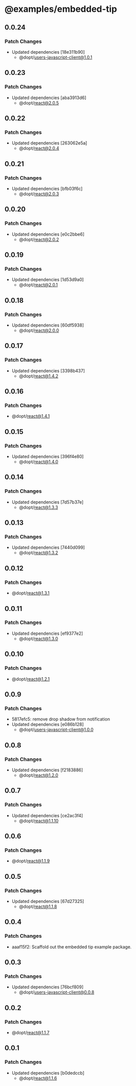 # @examples/embedded-tip

## 0.0.24

### Patch Changes

- Updated dependencies [18e311b90]
  - @dopt/users-javascript-client@1.0.1

## 0.0.23

### Patch Changes

- Updated dependencies [aba3913d6]
  - @dopt/react@2.0.5

## 0.0.22

### Patch Changes

- Updated dependencies [263062e5a]
  - @dopt/react@2.0.4

## 0.0.21

### Patch Changes

- Updated dependencies [bfb03f6c]
  - @dopt/react@2.0.3

## 0.0.20

### Patch Changes

- Updated dependencies [e0c2bbe6]
  - @dopt/react@2.0.2

## 0.0.19

### Patch Changes

- Updated dependencies [1d53d9a0]
  - @dopt/react@2.0.1

## 0.0.18

### Patch Changes

- Updated dependencies [60df5938]
  - @dopt/react@2.0.0

## 0.0.17

### Patch Changes

- Updated dependencies [3398b437]
  - @dopt/react@1.4.2

## 0.0.16

### Patch Changes

- @dopt/react@1.4.1

## 0.0.15

### Patch Changes

- Updated dependencies [396f4e80]
  - @dopt/react@1.4.0

## 0.0.14

### Patch Changes

- Updated dependencies [7d57b37e]
  - @dopt/react@1.3.3

## 0.0.13

### Patch Changes

- Updated dependencies [7440d099]
  - @dopt/react@1.3.2

## 0.0.12

### Patch Changes

- @dopt/react@1.3.1

## 0.0.11

### Patch Changes

- Updated dependencies [ef9377e2]
  - @dopt/react@1.3.0

## 0.0.10

### Patch Changes

- @dopt/react@1.2.1

## 0.0.9

### Patch Changes

- 5817efc5: remove drop shadow from notification
- Updated dependencies [e086b128]
  - @dopt/users-javascript-client@1.0.0

## 0.0.8

### Patch Changes

- Updated dependencies [f2183886]
  - @dopt/react@1.2.0

## 0.0.7

### Patch Changes

- Updated dependencies [ce2ac3f4]
  - @dopt/react@1.1.10

## 0.0.6

### Patch Changes

- @dopt/react@1.1.9

## 0.0.5

### Patch Changes

- Updated dependencies [67d27325]
  - @dopt/react@1.1.8

## 0.0.4

### Patch Changes

- aaaf15f2: Scaffold out the embedded tip example package.

## 0.0.3

### Patch Changes

- Updated dependencies [76bcf809]
  - @dopt/users-javascript-client@0.0.8

## 0.0.2

### Patch Changes

- @dopt/react@1.1.7

## 0.0.1

### Patch Changes

- Updated dependencies [b0dedccb]
  - @dopt/react@1.1.6
